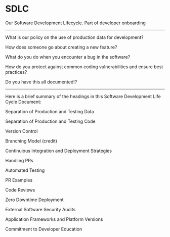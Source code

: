 # SDLC
Our Software Development Lifecycle. Part of developer onboarding

------

What is our policy on the use of production data for development?

How does someone go about creating a new feature?

What do you do when you encounter a bug in the software?

How do you protect against common coding vulnerabilities and ensure best practices?

Do you have this all documented!?

-------


Here is a brief summary of the headings in this Software Development Life Cycle Document:

Separation of Production and Testing Data

Separation of Production and Testing Code

Version Control

Branching Model (credit)

Continuious Integration and Deployment Strategies

Handling PRs

Automated Testing

PR Examples

Code Reviews

Zero Downtime Deployment

External Software Security Audits

Application Frameworks and Platform Versions

Commitment to Developer Education

